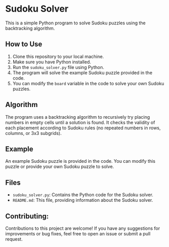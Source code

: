 # Sudoku Solver

This is a simple Python program to solve Sudoku puzzles using the backtracking algorithm.

## How to Use

1. Clone this repository to your local machine.
2. Make sure you have Python installed.
3. Run the `sudoku_solver.py` file using Python.
4. The program will solve the example Sudoku puzzle provided in the code.
5. You can modify the `board` variable in the code to solve your own Sudoku puzzles.

## Algorithm

The program uses a backtracking algorithm to recursively try placing numbers in empty cells until a solution is found. It checks the validity of each placement according to Sudoku rules (no repeated numbers in rows, columns, or 3x3 subgrids).

## Example

An example Sudoku puzzle is provided in the code. You can modify this puzzle or provide your own Sudoku puzzle to solve.

## Files

- `sudoku_solver.py`: Contains the Python code for the Sudoku solver.
- `README.md`: This file, providing information about the Sudoku solver.

## Contributing:
Contributions to this project are welcome! If you have any suggestions for improvements or bug fixes, feel free to open an issue or submit a pull request.
